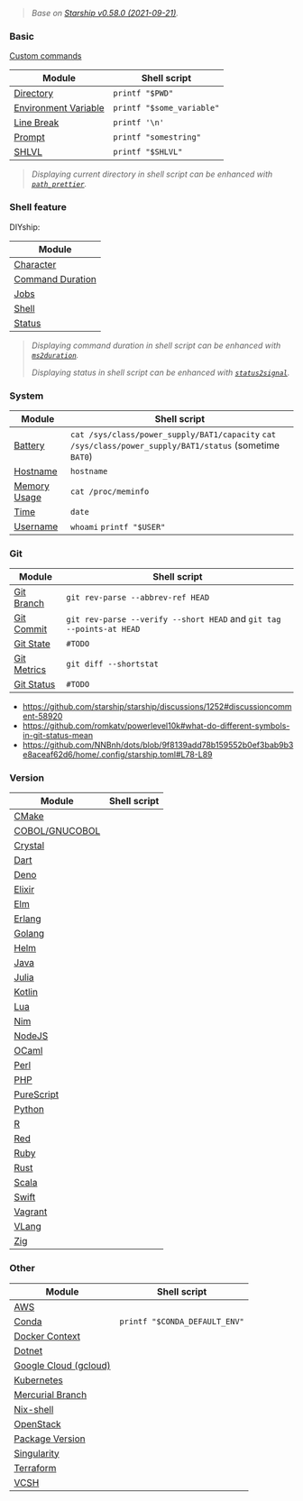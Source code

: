 > *Base on [Starship v0.58.0 (2021-09-21)](https://github.com/starship/starship/releases/tag/v0.58.0).*

### Basic

[Custom commands](https://starship.rs/config/#custom-commands)

| Module                                                                   | Shell script              |
| ------------------------------------------------------------------------ | ------------------------- |
| [Directory](https://starship.rs/config/#directory)                       | `printf "$PWD"`           |
| [Environment Variable](https://starship.rs/config/#environment-variable) | `printf "$some_variable"` |
| [Line Break](https://starship.rs/config/#line-break)                     | `printf '\n'`             |
| [Prompt](https://starship.rs/config/#prompt)                             | `printf "somestring"`     |
| [SHLVL](https://starship.rs/config/#shlvl)                               | `printf "$SHLVL"`         |

> *Displaying current directory in shell script can be enhanced with [`path_prettier`](https://github.com/NNBnh/path_prettier).*

### Shell feature

DIYship:

| Module                                                           |
| ---------------------------------------------------------------- |
| [Character](https://starship.rs/config/#character)               |
| [Command Duration](https://starship.rs/config/#command-duration) |
| [Jobs](https://starship.rs/config/#jobs)                         |
| [Shell](https://starship.rs/config/#shell)                       |
| [Status](https://starship.rs/config/#status)                     |

> *Displaying command duration in shell script can be enhanced with [`ms2duration`](https://github.com/info-mono/ms2duration).*
>
> *Displaying status in shell script can be enhanced with [`status2signal`](https://github.com/info-mono/status2signal).*

### System

| Module                                                   | Shell script                                                                                            |
| -------------------------------------------------------- | ------------------------------------------------------------------------------------------------------- |
| [Battery](https://starship.rs/config/#battery)           | `cat /sys/class/power_supply/BAT1/capacity` `cat /sys/class/power_supply/BAT1/status` (sometime `BAT0`) |
| [Hostname](https://starship.rs/config/#hostname)         | `hostname`                                                                                              |
| [Memory Usage](https://starship.rs/config/#memory-usage) | `cat /proc/meminfo`                                                                                     |
| [Time](https://starship.rs/config/#time)                 | `date`                                                                                                  |
| [Username](https://starship.rs/config/#username)         | `whoami` `printf "$USER"`                                                                               |

### Git

| Module                                                 | Shell script                                                         |
| ------------------------------------------------------ | -------------------------------------------------------------------- |
| [Git Branch](https://starship.rs/config/#git-branch)   | `git rev-parse --abbrev-ref HEAD`                                    |
| [Git Commit](https://starship.rs/config/#git-commit)   | `git rev-parse --verify --short HEAD` and `git tag --points-at HEAD` |
| [Git State](https://starship.rs/config/#git-state)     | `#TODO`                                                              |
| [Git Metrics](https://starship.rs/config/#git-metrics) | `git diff --shortstat`                                               |
| [Git Status](https://starship.rs/config/#git-status)   | `#TODO`                                                              |

- https://github.com/starship/starship/discussions/1252#discussioncomment-58920
- https://github.com/romkatv/powerlevel10k#what-do-different-symbols-in-git-status-mean
- https://github.com/NNBnh/dots/blob/9f8139add78b159552b0ef3bab9b3e8aceaf62d6/home/.config/starship.toml#L78-L89

### Version

| Module                                                       | Shell script |
| ------------------------------------------------------------ | ------------ |
|          [CMake](https://starship.rs/config/#cmake)          |
| [COBOL/GNUCOBOL](https://starship.rs/config/#cobol-gnucobol) |
|        [Crystal](https://starship.rs/config/#crystal)        |
|           [Dart](https://starship.rs/config/#dart)           |
|           [Deno](https://starship.rs/config/#deno)           |
|         [Elixir](https://starship.rs/config/#elixir)         |
|            [Elm](https://starship.rs/config/#elm)            |
|         [Erlang](https://starship.rs/config/#erlang)         |
|         [Golang](https://starship.rs/config/#golang)         |
|           [Helm](https://starship.rs/config/#helm)           |
|           [Java](https://starship.rs/config/#java)           |
|          [Julia](https://starship.rs/config/#julia)          |
|         [Kotlin](https://starship.rs/config/#kotlin)         |
|            [Lua](https://starship.rs/config/#lua)            |
|            [Nim](https://starship.rs/config/#nim)            |
|         [NodeJS](https://starship.rs/config/#node-js)        |
|          [OCaml](https://starship.rs/config/#ocaml)          |
|           [Perl](https://starship.rs/config/#perl)           |
|            [PHP](https://starship.rs/config/#php)            |
|     [PureScript](https://starship.rs/config/#purescript)     |
|         [Python](https://starship.rs/config/#python)         |
|              [R](https://starship.rs/config/#r)              |
|            [Red](https://starship.rs/config/#red)            |
|           [Ruby](https://starship.rs/config/#ruby)           |
|           [Rust](https://starship.rs/config/#rust)           |
|          [Scala](https://starship.rs/config/#scala)          |
|          [Swift](https://starship.rs/config/#swift)          |
|        [Vagrant](https://starship.rs/config/#vagrant)        |
|          [VLang](https://starship.rs/config/#vlang)          |
|            [Zig](https://starship.rs/config/#zig)            |

### Other

| Module                                                                   | Shell script                  |
| ------------------------------------------------------------------------ | ----------------------------- |
| [AWS](https://starship.rs/config/#aws)                                   |                               |
| [Conda](https://starship.rs/config/#conda)                               | `printf "$CONDA_DEFAULT_ENV"` |
| [Docker Context](https://starship.rs/config/#docker-context)             |                               |
| [Dotnet](https://starship.rs/config/#dotnet)                             |                               |
| [Google Cloud (gcloud)](https://starship.rs/config/#google-cloud-gcloud) |                               |
| [Kubernetes](https://starship.rs/config/#kubernetes)                     |                               |
| [Mercurial Branch](https://starship.rs/config/#mercurial-branch)         |                               |
| [Nix-shell](https://starship.rs/config/#nix-shell)                       |                               |
| [OpenStack](https://starship.rs/config/#openstack)                       |                               |
| [Package Version](https://starship.rs/config/#package-version)           |                               |
| [Singularity](https://starship.rs/config/#singularity)                   |                               |
| [Terraform](https://starship.rs/config/#terraform)                       |                               |
| [VCSH](https://starship.rs/config/#vcsh)                                 |                               |

